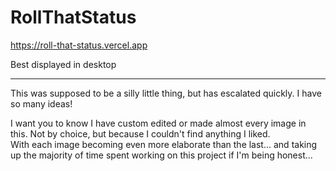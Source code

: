 # RollThatStatus

https://roll-that-status.vercel.app

Best displayed in desktop

---

This was supposed to be a silly little thing, but has escalated quickly. I have so many ideas!  

I want you to know I have custom edited or made almost every image in this. Not by choice, but because I couldn't find anything I liked.  
With each image becoming even more elaborate than the last...
and taking up the majority of time spent working on this project if I'm being honest...
